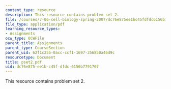```yaml
---
content_type: resource
description: This resource contains problem set 2.
file: /courses/7-06-cell-biology-spring-2007/dc76e875ee1bc45fdfdc6156b7791707_pset2.pdf
file_type: application/pdf
learning_resource_types:
- Assignments
ocw_type: OCWFile
parent_title: Assignments
parent_type: CourseSection
parent_uid: 62f1c255-0acc-ccf1-1697-356850a46d9c
resourcetype: Document
title: pset2.pdf
uid: dc76e875-ee1b-c45f-dfdc-6156b7791707
---
```

This resource contains problem set 2.

